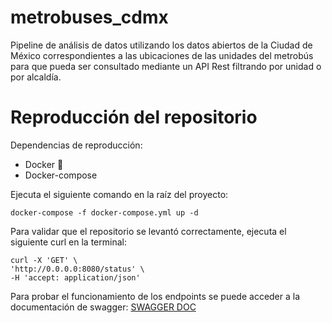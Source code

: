 # metrobuses_cdmx
Pipeline de análisis de datos utilizando los datos abiertos de la Ciudad de México correspondientes a las ubicaciones de las unidades del metrobús para que pueda ser consultado mediante un API Rest filtrando por unidad o por alcaldía.

# Reproducción del repositorio

Dependencias de reproducción:
* Docker 🐳
* Docker-compose

Ejecuta el siguiente comando en la raíz del proyecto:
```
docker-compose -f docker-compose.yml up -d
```
Para validar que el repositorio se levantó correctamente, ejecuta el siguiente curl en la terminal:
```
curl -X 'GET' \
'http://0.0.0.0:8080/status' \
-H 'accept: application/json'
```
Para probar el funcionamiento de los endpoints se puede acceder a la documentación de swagger:
[SWAGGER DOC](http://0.0.0.0:8080/docs#/)
